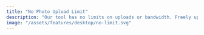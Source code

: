 ```yaml
---
title: "No Photo Upload Limit"
description: "Our tool has no limits on uploads or bandwidth. Freely upload in bulk and share all of your stories in one go."
image: "/assets/features/desktop/no-limit.svg"
---
```

